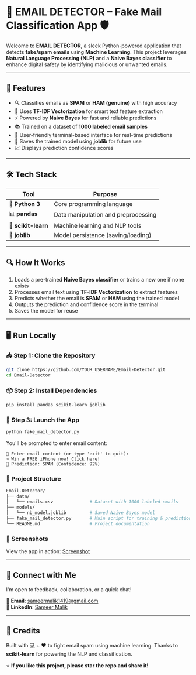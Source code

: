 # 📧 EMAIL DETECTOR – Fake Mail Classification App 🛡️

Welcome to **EMAIL DETECTOR**, a sleek Python-powered application that detects **fake/spam emails** using **Machine Learning**. This project leverages **Natural Language Processing (NLP)** and a **Naive Bayes classifier** to enhance digital safety by identifying malicious or unwanted emails.

---

## 🚀 Features

- 🔍 Classifies emails as **SPAM** or **HAM (genuine)** with high accuracy
- 🧠 Uses **TF-IDF Vectorization** for smart text feature extraction
- ⚡ Powered by **Naive Bayes** for fast and reliable predictions
- 📚 Trained on a dataset of **1000 labeled email samples**
- 💬 User-friendly terminal-based interface for real-time predictions
- 💾 Saves the trained model using **joblib** for future use
- 📈 Displays prediction confidence scores

---

## 🛠️ Tech Stack

| Tool            | Purpose                              |
|-----------------|--------------------------------------|
| 🐍 **Python 3**  | Core programming language            |
| 📊 **pandas**    | Data manipulation and preprocessing  |
| 🤖 **scikit-learn** | Machine learning and NLP tools     |
| 💾 **joblib**    | Model persistence (saving/loading)   |

---

## 🔍 How It Works

1. Loads a pre-trained **Naive Bayes classifier** or trains a new one if none exists
2. Processes email text using **TF-IDF Vectorization** to extract features
3. Predicts whether the email is **SPAM** or **HAM** using the trained model
4. Outputs the prediction and confidence score in the terminal
5. Saves the model for reuse

---

## 🖥️ Run Locally

### 📥 Step 1: Clone the Repository

```bash
git clone https://github.com/YOUR_USERNAME/Email-Detector.git
cd Email-Detector
```

### 📦 Step 2: Install Dependencies

```bash
pip install pandas scikit-learn joblib
```

### 🚀 Step 3: Launch the App

```bash
python fake_mail_detector.py
```

You'll be prompted to enter email content:

```pgsql
📨 Enter email content (or type 'exit' to quit):
> Win a FREE iPhone now! Click here!
🔎 Prediction: SPAM (Confidence: 92%)
```

### 📂 Project Structure

```bash
Email-Detector/
├── data/
│   └── emails.csv              # Dataset with 1000 labeled emails
├── models/
│   └── nb_model.joblib         # Saved Naive Bayes model
├── fake_mail_detector.py       # Main script for training & prediction
└── README.md                   # Project documentation
```

### 📸 Screenshots

View the app in action: [Screenshot](https://drive.google.com/file/d/1TwmvZFbBPSBePjLfJ-i-A8tfjO8rGo5i/view?usp=drive_link)

---

## 🤝 Connect with Me

I'm open to feedback, collaboration, or a quick chat!

📧 **Email**: [sameermalik1419@gmail.com](mailto:sameermalik1419@gmail.com)  
🔗 **LinkedIn**: [Sameer Malik](https://linkedin.com/in/sameer-malik)

---

## 🙌 Credits

Built with 💻 + ❤️ to fight email spam using machine learning. Thanks to **scikit-learn** for powering the NLP and classification.

⭐ **If you like this project, please star the repo and share it!**
